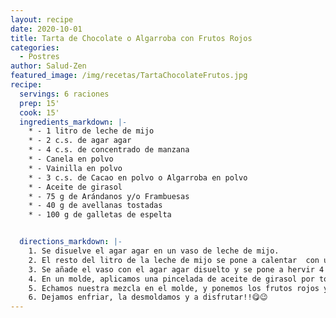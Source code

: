 ```yaml
---
layout: recipe
date: 2020-10-01
title: Tarta de Chocolate o Algarroba con Frutos Rojos
categories:
  - Postres
author: Salud-Zen
featured_image: /img/recetas/TartaChocolateFrutos.jpg
recipe:
  servings: 6 raciones
  prep: 15'
  cook: 15'
  ingredients_markdown: |-
    * - 1 litro de leche de mijo
    * - 2 c.s. de agar agar
    * - 4 c.s. de concentrado de manzana
    * - Canela en polvo
    * - Vainilla en polvo
    * - 3 c.s. de Cacao en polvo o Algarroba en polvo
    * - Aceite de girasol
    * - 75 g de Arándanos y/o Frambuesas
    * - 40 g de avellanas tostadas
    * - 100 g de galletas de espelta


  directions_markdown: |-
    1. Se disuelve el agar agar en un vaso de leche de mijo.
    2. El resto del litro de la leche de mijo se pone a calentar  con un poco de  vainilla, la canela en polvo, el concentrado de manzana y el cacao o la algarroba.
    3. Se añade el vaso con el agar agar disuelto y se pone a hervir 4 min removiendo con una cuchara de madera.
    4. En un molde, aplicamos una pincelada de aceite de girasol por toda la base y colocamos las galletas como base de la tarta.
    5. Echamos nuestra mezcla en el molde, y ponemos los frutos rojos y las avellanas por la superficie adornando toda la tarta.
    6. Dejamos enfriar, la desmoldamos y a disfrutar!!😋😉
---
```

